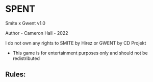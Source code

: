 # SPENT
Smite x Gwent v1.0

Author - Cameron Hall - 2022

I do not own any rights to SMITE by Hirez or GWENT by CD Projekt
- This game is for entertainment purposes only and should not be redistributed

Rules:
-
